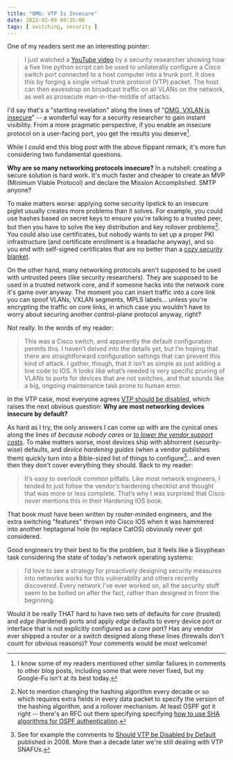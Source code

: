 ```yaml
---
title: "OMG: VTP Is Insecure"
date: 2022-02-09 09:35:00
tags: [ switching, security ]
---
```

One of my readers sent me an interesting pointer:

> I just watched a [YouTube video](https://youtu.be/u5cp_hcwq2c) by a security researcher showing how a five line python script can be used to unilaterally configure a Cisco switch port connected to a host computer into a trunk port. It does this by forging a single virtual trunk protocol (VTP) packet. The host can then eavesdrop on broadcast traffic on all VLANs on the network, as well as prosecute man-in-the-middle of attacks.

I'd say that's a "startling revelation" along the lines of "[OMG, VXLAN is insecure](/2018/11/omg-vxlan-is-still-insecure.html)" -- a wonderful way for a security researcher to gain instant visibility. From a more pragmatic perspective, if you enable an insecure protocol on a user-facing port, you get the results you deserve[^FW].

While I could end this blog post with the above flippant remark, it's more fun considering two fundamental questions.
<!--more-->
[^FW]: I know some of my readers mentioned other similar failures in comments to other blog posts, including some that were never fixed, but my Google-Fu isn't at its best today.

**Why are so many networking protocols insecure?** In a nutshell: creating a secure solution is hard work. It's much faster and cheaper to create an MVP (Minimum Viable Protocol) and declare the Mission Accomplished. SMTP anyone?

To make matters worse: applying some security lipstick to an insecure piglet usually creates more problems than it solves. For example, you could use hashes based on secret keys to ensure you're talking to a trusted peer, but then you have to solve the key distribution and key rollover problems[^MD5]. You could also use certificates, but nobody wants to set up a proper PKI infrastructure (and certificate enrollment is a headache anyway), and so you end with self-signed certificates that are no better than a [cozy security blanket](https://networkingnerd.net/2011/03/06/my-buzzword-security-blanket/).

[^MD5]: Not to mention changing the hashing algorithm every decade or so which requires extra fields in every data packet to specify the version of the hashing algorithm, and a rollover mechanism. At least OSPF got it right -- there's an RFC out there specifying specifying [how to use SHA algorithms for OSPF authentication](https://datatracker.ietf.org/doc/html/rfc5709).

On the other hand, many networking protocols aren't supposed to be used with untrusted peers (like security researchers). They are supposed to be used in a trusted network core, and if someone hacks into the network core it's game over anyway. The moment you can insert traffic into a core link you can spoof VLANs, VXLAN segments, MPLS labels... unless you're encrypting the traffic on core links, in which case you wouldn't have to worry about securing another control-plane protocol anyway, right?

Not really. In the words of my reader:

> This was a Cisco switch, and apparently the default configuration permits this. I haven’t delved into the details yet, but I’m hoping that there are straightforward configuration settings that can prevent this kind of attack. I gather, though, that it isn’t as simple as just adding a line code to IOS. It looks like what’s needed is very specific pruning of VLANs to ports for devices that are not switches, and that sounds like a big, ongoing maintenance task prone to human error.

In the VTP case, most everyone agrees [VTP should be disabled](/2008/12/should-vtp-be-disabled-by-default.html), which raises the next obvious question: **Why are most networking devices insecure by default?**

As hard as I try, the only answers I can come up with are the cynical ones along the lines of *because nobody cares* or *[to lower the vendor support costs](/2018/01/revisited-need-for-stretched-vlans.html)*. To make matters worse, most devices ship with abhorrent (security-wise) defaults, and *device hardening guides* (when a vendor publishes them) quickly turn into a Bible-sized list of things to configure[^HARD]... and even then they don't cover everything they should. Back to my reader:

[^HARD]: See for example the comments to [Should VTP be Disabled by Default](/2008/12/should-vtp-be-disabled-by-default.html) published in 2008. More than a decade later we're still dealing with VTP SNAFUs.

> It’s easy to overlook common pitfalls. Like most network engineers, I tended to just follow the vendor’s hardening checklist and thought that was more or less complete. That’s why I was surprised that Cisco never mentions this in their Hardening IOS book.

That book must have been written by router-minded engineers, and the extra switching "features" thrown into Cisco IOS when it was hammered into another heptagonal hole (to replace CatOS) obviously never got considered.

Good engineers try their best to fix the problem, but it feels like a Sisyphean task considering the state of today's network operating systems:

> I’d love to see a strategy for proactively designing security measures into networks works for this vulnerability and others recently discovered. Every network I’ve ever worked on, all the security stuff seem to be bolted on after the fact, rather than designed in from the beginning.

Would it be really THAT hard to have two sets of defaults for *core* (trusted) and *edge* (hardened) ports and apply *edge* defaults to every device port or interface that is not explicitly configured as a *core* port? Has any vendor ever shipped a router or a switch designed along these lines (firewalls don't count for obvious reasons)? Your comments would be most welcome!
